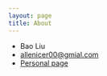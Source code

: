 ```yaml
---
layout: page
title: About
---
```



* Bao Liu
* [allenicer00@gmial.com](allenicer00@gmail.com)
* [Personal page](/person/)
